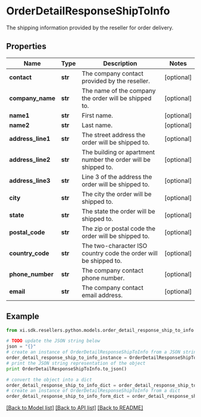 # OrderDetailResponseShipToInfo

The shipping information provided by the reseller for order delivery.

## Properties

Name | Type | Description | Notes
------------ | ------------- | ------------- | -------------
**contact** | **str** | The company contact provided by the reseller. | [optional] 
**company_name** | **str** | The name of the company the order will be shipped to. | [optional] 
**name1** | **str** | First name. | [optional] 
**name2** | **str** | Last name. | [optional] 
**address_line1** | **str** | The street address the order will be shipped to. | [optional] 
**address_line2** | **str** | The building or apartment number the order will be shipped to. | [optional] 
**address_line3** | **str** | Line 3 of the address the order will be shipped to. | [optional] 
**city** | **str** | The city the order will be shipped to. | [optional] 
**state** | **str** | The state the order will be shipped to. | [optional] 
**postal_code** | **str** | The zip or postal code the order will be shipped to. | [optional] 
**country_code** | **str** | The two-character ISO country code the order will be shipped to. | [optional] 
**phone_number** | **str** | The company contact phone number. | [optional] 
**email** | **str** | The company contact email address. | [optional] 

## Example

```python
from xi.sdk.resellers.python.models.order_detail_response_ship_to_info import OrderDetailResponseShipToInfo

# TODO update the JSON string below
json = "{}"
# create an instance of OrderDetailResponseShipToInfo from a JSON string
order_detail_response_ship_to_info_instance = OrderDetailResponseShipToInfo.from_json(json)
# print the JSON string representation of the object
print OrderDetailResponseShipToInfo.to_json()

# convert the object into a dict
order_detail_response_ship_to_info_dict = order_detail_response_ship_to_info_instance.to_dict()
# create an instance of OrderDetailResponseShipToInfo from a dict
order_detail_response_ship_to_info_form_dict = order_detail_response_ship_to_info.from_dict(order_detail_response_ship_to_info_dict)
```
[[Back to Model list]](../README.md#documentation-for-models) [[Back to API list]](../README.md#documentation-for-api-endpoints) [[Back to README]](../README.md)


